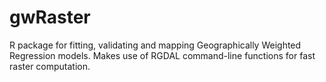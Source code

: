 # gwRaster
R package for fitting, validating and mapping Geographically Weighted Regression models.  Makes use of RGDAL command-line functions for fast raster computation.
